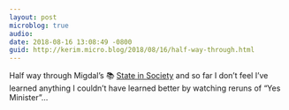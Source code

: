 ```yaml
---
layout: post
microblog: true
audio: 
date: 2018-08-16 13:08:49 -0800
guid: http://kerim.micro.blog/2018/08/16/half-way-through.html
---
```

Half way through Migdal’s 📚 [State in Society](https://books.google.com/books/about/State_in_Society.html?id=4BpPfpFa0fsC&source=kp_book_description) and so far I don’t feel I’ve learned anything I couldn’t have learned better by watching reruns of “Yes Minister”…
